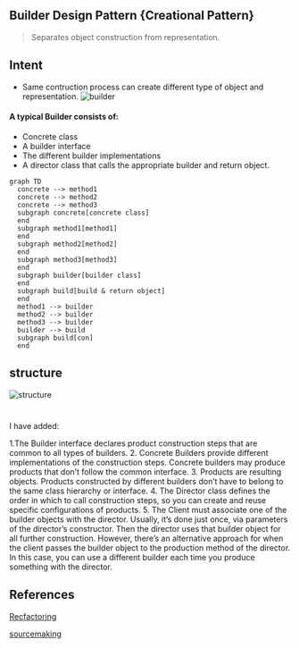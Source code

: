 ## Builder Design Pattern {Creational Pattern}
> Separates object construction from  representation.

## Intent
- Same contruction process can create different type of object and  representation.
![builder](https://refactoring.guru/images/patterns/content/builder/builder-en.png)


#### A typical Builder consists of:

- Concrete class
- A builder interface
- The different builder implementations
- A director class that calls the appropriate builder and return object.


```mermaid
graph TD
  concrete --> method1
  concrete --> method2
  concrete --> method3
  subgraph concrete[concrete class]
  end
  subgraph method1[method1]
  end
  subgraph method2[method2]
  end
  subgraph method3[method3]
  end
  subgraph builder[builder class]
  end
  subgraph build[build & return object]
  end
  method1 --> builder
  method2 --> builder
  method3 --> builder
  builder --> build
  subgraph build[con]
  end
```

## structure

![structure](https://refactoring.guru/images/patterns/diagrams/builder/structure.png) 

<!-- slide:break -->

# 

I have added:

<!-- slide:break -->



<!-- panels:start -->
1.The Builder interface declares product construction steps that are common to all types of builders.
2. Concrete Builders provide different implementations of the construction steps. Concrete builders may produce products that don’t follow the common interface.
3. Products are resulting objects. Products constructed by different builders don’t have to belong to the same class hierarchy or interface.
4. The Director class defines the order in which to call construction steps, so you can create and reuse specific configurations of products.
5. The Client must associate one of the builder objects with the director. Usually, it’s done just once, via parameters of the director’s constructor. Then the director uses that builder object for all further construction. However, there’s an alternative approach for when the client passes the builder object to the production method of the director. In this case, you can use a different builder each time you produce something with the director.
<!-- panels:end -->
## References
[Recfactoring](https://refactoring.guru/design-patterns/builder)

[sourcemaking](https://sourcemaking.com/design_patterns/builder)
